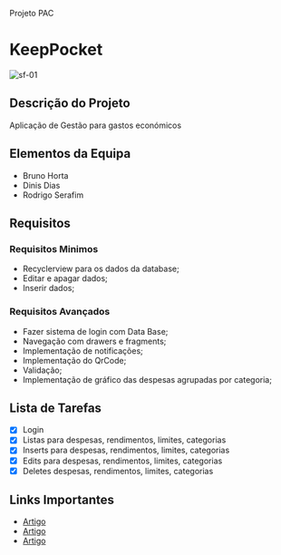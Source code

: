 Projeto PAC
# KeepPocket
![sf-01](https://user-images.githubusercontent.com/101331020/176289400-f1c3c31a-c329-4352-a8d7-1e63f2943ba6.png)


## Descrição do Projeto
Aplicação de Gestão para gastos económicos

## Elementos da Equipa
* Bruno Horta
* Dinis Dias
* Rodrigo Serafim

## Requisitos
### Requisitos Minimos
* Recyclerview para os dados da database;
* Editar e apagar dados;
* Inserir dados;

### Requisitos Avançados
* Fazer sistema de login com Data Base;
* Navegação com drawers e fragments;
* Implementação de notificações;
* Implementação do QrCode;
* Validação;
* Implementação de gráfico das despesas agrupadas por categoria;

## Lista de Tarefas
- [x] Login
- [x] Listas para despesas, rendimentos, limites, categorias
- [x] Inserts para despesas, rendimentos, limites, categorias
- [x] Edits para despesas, rendimentos, limites, categorias
- [x] Deletes despesas, rendimentos, limites, categorias

## Links Importantes
* [Artigo](https://developer.android.com/training/data-storage/room/)
* [Artigo](https://stackoverflow.com/questions/61875405/fill-spinner-with-room-database)
* [Artigo](https://stackoverflow.com/questions/2390102/how-to-set-selected-item-of-spinner-by-value-not-by-position)
